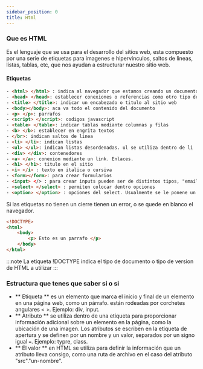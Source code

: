 ```yaml
---
sidebar_position: 0
title: Html
---
```


### Que es HTML
Es el lenguaje que se usa para el desarrollo del sitios web, esta compuesto por una serie de etiquetas para imagenes e hipervinculos, saltos de lineas, listas, tablas, etc, que nos ayudan a estructurar nuestro sitio web.

#### Etiquetas
```HTML
- <html> </html> : indica al navegador que estamos creando un documento HTML
- <head> </head>: establecer conexiones o referencias como otro tipo de documento, como el estilo css para el sitio web, como los scripts de javascript.
- <title> </title>: indicar un encabezado o titulo al sitio web
- <body></body>: aca va todo el contenido del documento
- <p> </p>: parrafos
- <script> </script>: codigos javascript
- <table> </table>: indicar tablas mediante columnas y filas
- <b> </b>: establecer en engrita textos
- </br>: indican saltos de linea
- <li> </li>: indican listas
- <ul> </ul>: indican listas desordenadas. ul se utiliza dentro de li
- <div> </div>: contenedores
- <a> </a>: conexion mediante un link. Enlaces.
- <h1> </h1>: titulo en el sitio
- <i> </i> : texto en italica o cursiva
- <form></form>: para crear formularios
- <input> </> : para crear inputs pueden ser de distintos tipos, "email", "submit"
- <select> </select> : permiten colocar dentro opciones 
- <option> </option> : opciones del select. Usualmente se le ponene un value para que luego se guarden en una db. 

```
Si las etiquetas no tienen un cierre tienen un error, o se quede en blanco el navegador. 

```html title="Ejemplo estructura html"
<!DOCTYPE>
<html>
    <body>
        <p> Esto es un parrafo </p>
    </body>
</html>
```
:::note
La etiqueta !DOCTYPE indica el tipo de documento o tipo de version de HTML  a utilizar
:::

### Estructura que tenes que saber si o si

- ** Etiqueta ** es un elemento que marca el inicio y final de un elemento en una página web, como un párrafo. están rodeadas por corchetes angulares `< >`. Ejemplo: div, input.
- ** Atributo ** se utiliza dentro de una etiqueta para proporcionar información adicional sobre un elemento en la página, como la ubicación de una imagen. Los atributos se escriben en la etiqueta de apertura y se definen por un nombre y un valor, separados por un signo igual `=`. Ejemplo: typre, class.
- ** El valor ** en HTML se utiliza para definir la información que un atributo lleva consigo, como una ruta de archivo en el caso del atributo "src"."un-nombre".


